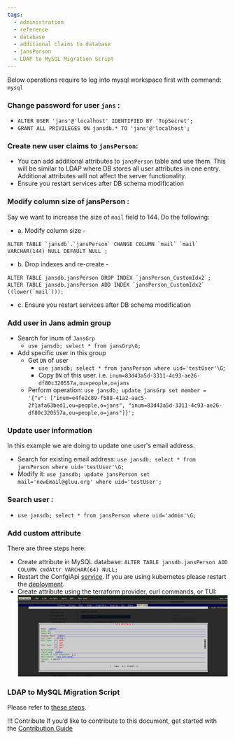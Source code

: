 ```yaml
---
tags:
  - administration
  - reference
  - database
  - additional claims to database
  - jansPerson
  - LDAP to MySQL Migration Script
---
```


Below operations require to log into mysql workspace first with command: `mysql`

### **Change password for user `jans`** :

*  `ALTER USER 'jans'@'localhost' IDENTIFIED BY 'TopSecret';`
*  `GRANT ALL PRIVILEGES ON jansdb.* TO 'jans'@'localhost';`

### Create new user claims to `jansPerson`: 
* You can add additional attributes to `jansPerson` table and use them. This will be similar to LDAP where DB stores all user attributes in one entry. Additional attributes will not affect the server functionality.
* Ensure you restart services after DB schema modification

### **Modify column size of jansPerson** :
Say we want to increase the size of `mail` field to 144. Do the following:<br>
* a. Modify column size - 
 ```
 ALTER TABLE `jansdb`.`jansPerson` CHANGE COLUMN `mail` `mail` VARCHAR(144) NULL DEFAULT NULL ;
 ```
* b. Drop indexes and re-create - 
 ```
 ALTER TABLE jansdb.jansPerson DROP INDEX `jansPerson_CustomIdx2`;
 ALTER TABLE jansdb.jansPerson ADD INDEX `jansPerson_CustomIdx2` ((lower(`mail`)));
 ```
* c. Ensure you restart services after DB schema modification


### Add user in Jans admin group

* Search for inum of `JansGrp`
  * `use jansdb; select * from jansGrp\G;` 
* Add specific user in this group
  * Get `DN` of user
    * `use jansdb; select * from jansPerson where uid='testUser'\G`;
    * Copy `DN` of this user. i.e. `inum=83d43a5d-3311-4c93-ae26-df80c320557a,ou=people,o=jans` 
  * Perform operation: `use jansdb; update jansGrp set member = '{"v": ["inum=e4fe2c89-f588-41a2-aac5-2f1afa63bed1,ou=people,o=jans", "inum=83d43a5d-3311-4c93-ae26-df80c320557a,ou=people,o=jans"]}';` 

### Update user information 

In this example we are doing to update one user's email address. 

* Search for existing email address: `use jansdb; select * from jansPerson where uid='testUser'\G;`
* Modify it: `use jansdb; update jansPerson set mail='newEmail@gluu.org' where uid='testUser';`
### **Search user** : 

* `use jansdb; select * from jansPerson where uid='admin'\G;`

### Add custom attribute

There are three steps here: 

* Create attribute in MySQL database: `ALTER TABLE jansdb.jansPerson ADD COLUMN cmdAttr VARCHAR(64) NULL;`
* Restart the ConfgiApi [service](../../vm-ops/restarting-services/). If you are using kubernetes please restart the [deployment](https://kubernetes.io/docs/reference/kubectl/generated/kubectl_rollout/kubectl_rollout_restart/).
* Create attribute using the terraform provider, curl commands, or  TUI: ![tui_custom_attribute](../../../assets/TUI_CustomAttribute.png)

### LDAP to MySQL Migration Script

Please refer to [these steps](./converting-data.md#ldap-to-mysql-migration-script).


!!! Contribute
If you’d like to contribute to this document, get started with the [Contribution Guide](https://docs.jans.io/head/CONTRIBUTING/#contributing-to-the-documentation)
